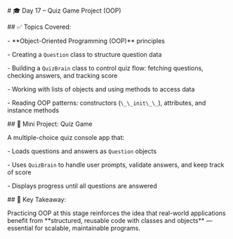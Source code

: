 \# 🎓 Day 17 – Quiz Game Project (OOP)



\## ✅ Topics Covered:

\- \*\*Object-Oriented Programming (OOP)\*\* principles  

\- Creating a `Question` class to structure question data  

\- Building a `QuizBrain` class to control quiz flow: fetching questions, checking answers, and tracking score  

\- Working with lists of objects and using methods to access data  

\- Reading OOP patterns: constructors (`\_\_init\_\_`), attributes, and instance methods  



\## 🎯 Mini Project: Quiz Game

A multiple-choice quiz console app that:

\- Loads questions and answers as `Question` objects  

\- Uses `QuizBrain` to handle user prompts, validate answers, and keep track of score  

\- Displays progress until all questions are answered



\## 🧠 Key Takeaway:

Practicing OOP at this stage reinforces the idea that real-world applications benefit from \*\*structured, reusable code with classes and objects\*\* — essential for scalable, maintainable programs.



